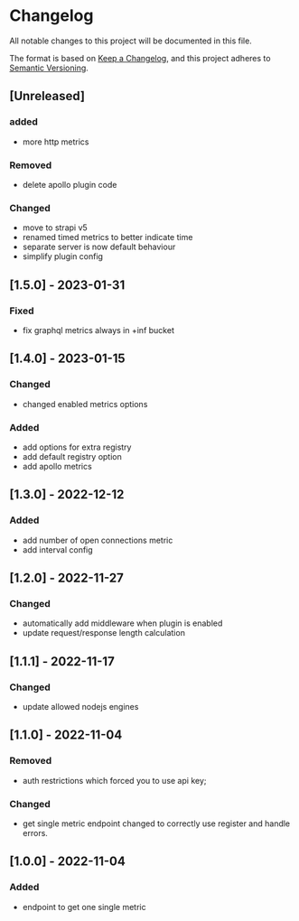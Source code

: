 # Changelog

All notable changes to this project will be documented in this file.

The format is based on [Keep a Changelog](https://keepachangelog.com/en/1.0.0/),
and this project adheres to [Semantic Versioning](https://semver.org/spec/v2.0.0.html).

## [Unreleased]

### added

- more http metrics

### Removed

- delete apollo plugin code

### Changed

- move to strapi v5
- renamed timed metrics to better indicate time
- separate server is now default behaviour
- simplify plugin config

## [1.5.0] - 2023-01-31

### Fixed

- fix graphql metrics always in +inf bucket

## [1.4.0] - 2023-01-15

### Changed

- changed enabled metrics options

### Added

- add options for extra registry
- add default registry option
- add apollo metrics

## [1.3.0] - 2022-12-12

### Added

- add number of open connections metric
- add interval config

## [1.2.0] - 2022-11-27

### Changed

- automatically add middleware when plugin is enabled
- update request/response length calculation

## [1.1.1] - 2022-11-17

### Changed

- update allowed nodejs engines

## [1.1.0] - 2022-11-04

### Removed

- auth restrictions which forced you to use api key;

### Changed

- get single metric endpoint changed to correctly use register and handle errors.

## [1.0.0] - 2022-11-04

### Added

- endpoint to get one single metric
